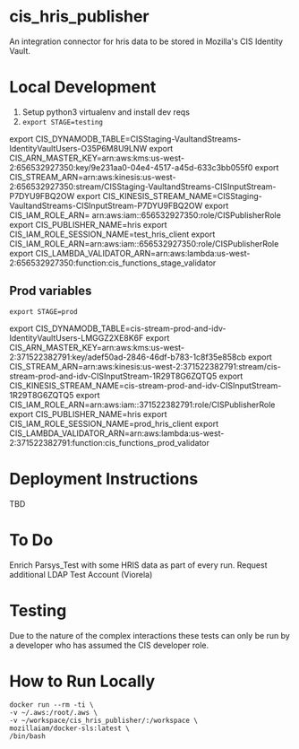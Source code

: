 # cis_hris_publisher
An integration connector for hris data to be stored in Mozilla's CIS Identity Vault.

# Local Development
1. Setup python3 virtualenv and install dev reqs
1. `export STAGE=testing`

export CIS_DYNAMODB_TABLE=CISStaging-VaultandStreams-IdentityVaultUsers-O35P6M8U9LNW
export CIS_ARN_MASTER_KEY=arn:aws:kms:us-west-2:656532927350:key/9e231aa0-04e4-4517-a45d-633c3bb055f0
export CIS_STREAM_ARN=arn:aws:kinesis:us-west-2:656532927350:stream/CISStaging-VaultandStreams-CISInputStream-P7DYU9FBQ2OW
export CIS_KINESIS_STREAM_NAME=CISStaging-VaultandStreams-CISInputStream-P7DYU9FBQ2OW
export CIS_IAM_ROLE_ARN= arn:aws:iam::656532927350:role/CISPublisherRole
export CIS_PUBLISHER_NAME=hris
export CIS_IAM_ROLE_SESSION_NAME=test_hris_client
export CIS_IAM_ROLE_ARN=arn:aws:iam::656532927350:role/CISPublisherRole
export CIS_LAMBDA_VALIDATOR_ARN=arn:aws:lambda:us-west-2:656532927350:function:cis_functions_stage_validator


## Prod variables

`export STAGE=prod`

export CIS_DYNAMODB_TABLE=cis-stream-prod-and-idv-IdentityVaultUsers-LMGGZ2XE8K6F
export CIS_ARN_MASTER_KEY=arn:aws:kms:us-west-2:371522382791:key/adef50ad-2846-46df-b783-1c8f35e858cb
export CIS_STREAM_ARN=arn:aws:kinesis:us-west-2:371522382791:stream/cis-stream-prod-and-idv-CISInputStream-1R29T8G6ZQTQ5
export CIS_KINESIS_STREAM_NAME=cis-stream-prod-and-idv-CISInputStream-1R29T8G6ZQTQ5
export CIS_IAM_ROLE_ARN=arn:aws:iam::371522382791:role/CISPublisherRole
export CIS_PUBLISHER_NAME=hris
export CIS_IAM_ROLE_SESSION_NAME=prod_hris_client
export CIS_LAMBDA_VALIDATOR_ARN=arn:aws:lambda:us-west-2:371522382791:function:cis_functions_prod_validator

# Deployment Instructions
TBD

# To Do
Enrich Parsys_Test with some HRIS data as part of every run.
Request additional LDAP Test Account (Viorela)

# Testing

Due to the nature of the complex interactions these tests can only be run by a developer who has assumed the
CIS developer role.

# How to Run Locally

```
docker run --rm -ti \
-v ~/.aws:/root/.aws \
-v ~/workspace/cis_hris_publisher/:/workspace \
mozillaiam/docker-sls:latest \
/bin/bash
```
